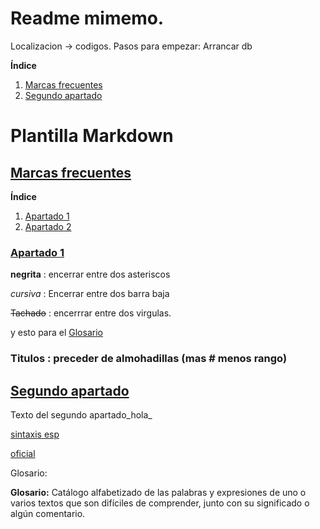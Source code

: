 <div id="iniciodoc"></div>

# Readme mimemo.  

Localizacion -> codigos.
Pasos para empezar: Arrancar db


**Índice**   
1. [Marcas frecuentes](#tema01)
2. [Segundo apartado](#tema02)

# Plantilla Markdown

<div id="tema01"></div>

## [ Marcas frecuentes](#iniciodoc)
**Índice**   
1. [Apartado 1](#mf01)
2. [Apartado 2](#mf02)

<div id="mf01"></div>

### [ Apartado 1](#tema01)
**negrita** : encerrar entre dos asteriscos

_cursiva_ : Encerrar entre dos barra baja

~~Tachado~~ : encerrrar entre dos virgulas.

 y esto para el [Glosario](#glosaglosario)

### Titulos : preceder de almohadillas (mas # menos rango) 

<div id="tema02"></div>

## [ Segundo apartado](#iniciodoc)

Texto del segundo apartado_hola_

[sintaxis esp](https://markdown.es/sintaxis-markdown/#links)

[oficial](https://daringfireball.net/projects/markdown/basics)

Glosario:

<div id="glosaglosario"></div>

__Glosario:__ Catálogo alfabetizado de las palabras y expresiones de uno o varios textos que son difíciles de comprender, junto con su significado o algún comentario.



